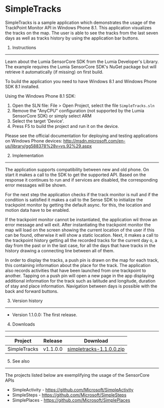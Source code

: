 
SimpleTracks
==========
SimpleTracks is a sample application which demonstrates the usage of the 
TrackPoint Monitor API in Windows Phone 8.1. This application visualizes the
tracks on the map. The user is able to see the tracks from the last seven
days as well as tracks history by using the application bar buttons.


1. Instructions
--------------------------------------------------------------------------------

Learn about the Lumia SensorCore SDK from the Lumia Developer's Library. The
example requires the Lumia SensorCore SDK's NuGet package but will retrieve it
automatically (if missing) on first build.

To build the application you need to have Windows 8.1 and Windows Phone SDK 8.1
installed.

Using the Windows Phone 8.1 SDK:

1. Open the SLN file: File > Open Project, select the file `SimpleTracks.sln`
2. Remove the "AnyCPU" configuration (not supported by the Lumia SensorCore SDK)
or simply select ARM
3. Select the target 'Device'.
4. Press F5 to build the project and run it on the device.

Please see the official documentation for
deploying and testing applications on Windows Phone devices:
http://msdn.microsoft.com/en-us/library/gg588378%28v=vs.92%29.aspx


2. Implementation
--------------------------------------------------------------------------------

The application supports compatibility between new and old phone. On start it makes a call to the SDK to get the supported 
API. Based on the response it continues to run and if services are disabled, the corresponding error messages will be 
shown. 

For the next step the application checks if the track monitor is null and if the condition is satisfied it makes a 
call to the Sense SDK to initialize the trackpoint monitor by getting the default async. for this, the location and motion 
data have to be enabled. 

If the trackpoint monitor cannot be instantiated, the application wil throw an error message and will exit.
After instantiating the trackpoint monitor the map will load on the screen showing the current location of the 
user if this can be found, otherwise it will show a static location. Next, it makes a call to the trackpoint history 
getting all the recorded tracks for the current day o, a day from the past or in the last case, for all the days that have 
tracks in the history drawing a connecting line between all of them. 

In order to display the tracks, a push pin is drawn on the map for each track, this containing information about the place
for the track. The application also records activities that have been launched from one trackpoint to another. 
Tapping on a push pin will open a new page in the app displaying additional information for the track such as latitude 
and longitude, duration of stay and place information. 
Navigation between days is possible with the back and forward buttons.
	
	
3. Version history
--------------------------------------------------------------------------------
* Version 1.1.0.0: The first release.

4. Downloads
---------

| Project | Release | Download |
| ------- | --------| -------- |
| SimpleTracks | v1.1.0.0 | [simpletracks-1.1.0.0.zip](https://github.com/Microsoft/SimpleTracks/archive/v1.1.0.0.zip) |

5. See also
--------------------------------------------------------------------------------

The projects listed below are exemplifying the usage of the SensorCore APIs

* SimpleActivity - https://github.com/Microsoft/SimpleActivity
* SimpleSteps -  https://github.com/Microsoft/SimpleSteps
* SimplePlaces - https://github.com/Microsoft/SimplePlaces

